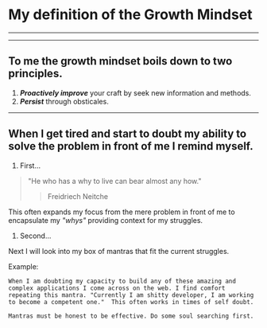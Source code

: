 # My definition of the Growth Mindset

___
___

## To me the growth mindset boils down to two principles. 

1. ***Proactively improve*** your craft by seek new information and methods. 
1. ***Persist*** through obsticales.

___

## When I get tired and start to doubt my ability to solve the problem in front of me I remind myself.

1. First...

>"He who has a why to live can bear almost any how."
>>Freidriech Neitche

This often expands my focus from the mere problem in front of me to encapsulate my *"whys"* providing context for my struggles. 

1. Second...

Next I will look into my box of mantras that fit the current struggles.

Example:
```
When I am doubting my capacity to build any of these amazing and complex applications I come across on the web. I find comfort repeating this mantra. "Currently I am shitty developer, I am working to become a competent one."  This often works in times of self doubt.

Mantras must be honest to be effective. Do some soul searching first.
```






